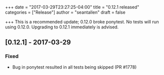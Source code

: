 +++
date = "2017-03-29T23:27:25-04:00"
title = "0.12.1 released"
categories = ["Release"]
author = "seantallen"
draft = false

+++
This is a recommended update; 0.12.0 broke ponytest. No tests will run using 0.12.0. Upgrading to 0.12.1 immediately is advised.
<!--more-->

## [0.12.1] - 2017-03-29

### Fixed

- Bug in ponytest resulted in all tests being skipped (PR #1778)
